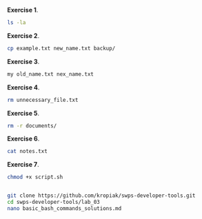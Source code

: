**Exercise 1**.
```bash
ls -la
```
**Exercise 2**.
```bash
cp example.txt new_name.txt backup/
```
**Exercise 3**.
```bash
my old_name.txt nex_name.txt
```
**Exercise 4**.
```bash
rm unnecessary_file.txt
```
**Exercise 5**.
```bash
rm -r documents/
```
**Exercise 6**.
```bash
cat notes.txt
```
**Exercise 7**.
```bash
chmod +x script.sh


git clone https://github.com/kropiak/swps-developer-tools.git
cd swps-developer-tools/lab_03
nano basic_bash_commands_solutions.md
